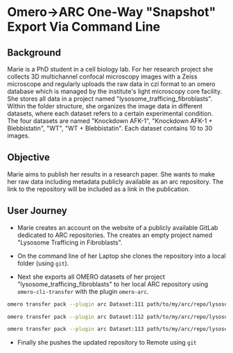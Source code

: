 # Omero->ARC One-Way "Snapshot" Export Via Command Line

## Background
Marie is a PhD student in a cell biology lab. For her research project she collects 3D multichannel confocal microscopy images with a Zeiss microscope and regularly uploads the raw data in czi format to an omero database which is managed by the institute's light microscopy core facility. She stores all data in a project named "lysosome_trafficing_fibroblasts". Within the folder structure, she organizes the image data in different datasets, where each dataset refers to a certain experimental condition. The four datasets are named "Knockdown AFK-1", "Knockdown AFK-1 + Blebbistatin", "WT", "WT + Blebbistatin". Each dataset contains 10 to 30 images.

## Objective
Marie aims to publish her results in a research paper. She wants to make her raw data including metadata publicly available as an arc repository. The link to the repository will be included as a link in the publication.

## User Journey

* Marie creates an account on the website of a publicly available GitLab dedicated to ARC repositories. The creates an empty project named "Lysosome Trafficing in Fibroblasts".

* On the command line of her Laptop she clones the repository into a local folder (using `git`).

* Next she exports all OMERO datasets of her project "lysosome_trafficing_fibroblasts" to her local ARC repository using `omero-cli-transfer` with the plugin `omero-arc`.

```sh
omero transfer pack --plugin arc Dataset:111 path/to/my/arc/repo/lysosome_trafficing_in_fibroblasts

omero transfer pack --plugin arc Dataset:112 path/to/my/arc/repo/lysosome_trafficing_in_fibroblasts

omero transfer pack --plugin arc Dataset:113 path/to/my/arc/repo/lysosome_trafficing_in_fibroblasts
```
* Finally she pushes the updated repository to Remote using `git`
